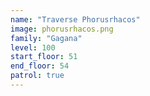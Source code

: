 ```yaml
---
name: "Traverse Phorusrhacos"
image: phorusrhacos.png
family: "Gagana"
level: 100
start_floor: 51
end_floor: 54
patrol: true
---
```

